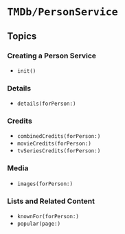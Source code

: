 # ``TMDb/PersonService``

## Topics

### Creating a Person Service

- ``init()``

### Details

- ``details(forPerson:)``

### Credits

- ``combinedCredits(forPerson:)``
- ``movieCredits(forPerson:)``
- ``tvSeriesCredits(forPerson:)``

### Media

- ``images(forPerson:)``

### Lists and Related Content

- ``knownFor(forPerson:)``
- ``popular(page:)``

